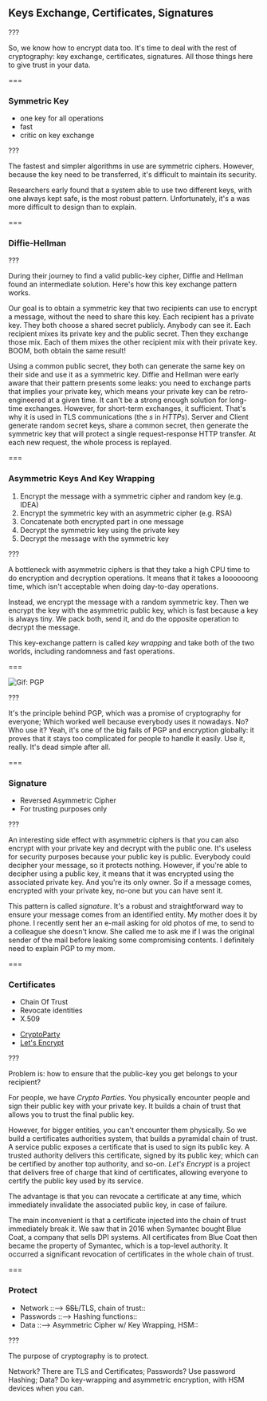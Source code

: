 <!--{section^1: data-breadcrumb="Trust"}-->

<!--{.interleaf}-->
## Keys Exchange, Certificates, Signatures

???

So, we know how to encrypt data too. It's time to deal with the rest of cryptography: key exchange, certificates, signatures. All those things here to give trust in your data.

===

### Symmetric Key

- one key for all operations
- fast
- critic on key exchange <!--{li:.fragment.fade-in}-->

???

The fastest and simpler algorithms in use are symmetric ciphers. However, because the key need to be transferred, it's difficult to maintain its security.

Researchers early found that a system able to use two different keys, with one always kept safe, is the most robust pattern. Unfortunately, it's a was more difficult to design than to explain.

===

### Diffie-Hellman

<!-- SVG ANIM: Diffie Hellman -->

???

During their journey to find a valid public-key cipher, Diffie and Hellman found an intermediate solution. Here's how this key exchange pattern works.

Our goal is to obtain a symmetric key that two recipients can use to encrypt a message, without the need to share this key. Each recipient has a private key. They both choose a shared secret publicly. Anybody can see it. Each recipient mixes its private key and the public secret. Then they exchange those mix. Each of them mixes the other recipient mix with their private key. BOOM, both obtain the same result!

Using a common public secret, they both can generate the same key on their side and use it as a symmetric key. Diffie and Hellman were early aware that their pattern presents some leaks: you need to exchange parts that implies your private key, which means your private key can be retro-engineered at a given time. It can't be a strong enough solution for long-time exchanges. However, for short-term exchanges, it sufficient. That's why it is used in TLS communications (the _s_ in _HTTPs_). Server and Client generate random secret keys, share a common secret, then generate the symmetric key that will protect a single request-response HTTP transfer. At each new request, the whole process is replayed.

===

### Asymmetric Keys And Key Wrapping

1. Encrypt the message with a symmetric cipher and random key (e.g. IDEA)
2. Encrypt the symmetric key with an asymmetric cipher (e.g. RSA) <!--{li:.fragment.fade-in data-fragment-index="1"}-->
3. Concatenate both encrypted part in one message <!--{li:.fragment.fade-in data-fragment-index="2"}-->
4. Decrypt the symmetric key using the private key  <!--{li:.fragment.fade-in data-fragment-index="3"}-->
5. Decrypt the message with the symmetric key  <!--{li:.fragment.fade-in data-fragment-index="3"}-->

???

A bottleneck with asymmetric ciphers is that they take a high CPU time to do encryption and decryption operations. It means that it takes a loooooong time, which isn't acceptable when doing day-to-day operations.

Instead, we encrypt the message with a random symmetric key. Then we encrypt the key with the asymmetric public key, which is fast because a key is always tiny. We pack both, send it, and do the opposite operation to decrypt the message.

This key-exchange pattern is called _key wrapping_ and take both of the two worlds, including randomness and fast operations.

===

![Gif: PGP]()

???

It's the principle behind PGP, which was a promise of cryptography for everyone; Which worked well because everybody uses it nowadays. No? Who use it? Yeah, it's one of the big fails of PGP and encryption globally: it proves that it stays too complicated for people to handle it easily. Use it, really. It's dead simple after all.

===

### Signature

- Reversed Asymmetric Cipher
- For trusting purposes only

???

An interesting side effect with asymmetric ciphers is that you can also encrypt with your private key and decrypt with the public one. It's useless for security purposes because your public key is public. Everybody could decipher your message, so it protects nothing. However, if you're able to decipher using a public key, it means that it was encrypted using the associated private key. And you're its only owner. So if a message comes, encrypted with your private key, no-one but you can have sent it.

This pattern is called _signature_. It's a robust and straightforward way to ensure your message comes from an identified entity. My mother does it by phone. I recently sent her an e-mail asking for old photos of me, to send to a colleague she doesn't know. She called me to ask me if I was the original sender of the mail before leaking some compromising contents. I definitely need to explain PGP to my mom.

===

### Certificates

- Chain Of Trust
- Revocate identities
- X.509

<!-- --- -->

- [CryptoParty][6.2]
- [Let's Encrypt][6.1]

<!--{ul:.linkrolls}-->

???

Problem is: how to ensure that the public-key you get belongs to your recipient?

For people, we have _Crypto Parties_. You physically encounter people and sign their public key with your private key. It builds a chain of trust that allows you to trust the final public key.

However, for bigger entities, you can't encounter them physically. So we build a certificates authorities system, that builds a pyramidal chain of trust. A service public exposes a certificate that is used to sign its public key. A trusted authority delivers this certificate, signed by its public key; which can be certified by another top authority, and so-on. _Let's Encrypt_ is a project that delivers free of charge that kind of certificates, allowing everyone to certify the public key used by its service.

The advantage is that you can revocate a certificate at any time, which immediately invalidate the associated public key, in case of failure.

The main inconvenient is that a certificate injected into the chain of trust immediately break it. We saw that in 2016 when Symantec bought Blue Coat, a company that sells DPI systems. All certificates from Blue Coat then became the property of Symantec, which is a top-level authority. It occurred a significant revocation of certificates in the whole chain of trust.

===

### Protect

- Network ::--> ~~SSL~~/TLS, chain of trust:: <!--{span:.fragment.fade-in}-->
- Passwords ::--> Hashing functions:: <!--{.fragment.fade-in}-->
- Data ::--> Asymmetric Cipher w/ Key Wrapping, HSM:: <!--{.fragment.fade-in}-->

???

The purpose of cryptography is to protect.

Network? There are TLS and Certificates;
Passwords? Use password Hashing;
Data? Do key-wrapping and asymmetric encryption, with HSM devices when you can.


[6.1]: https://letsencrypt.org/
[6.2]: https://www.cryptoparty.in/
